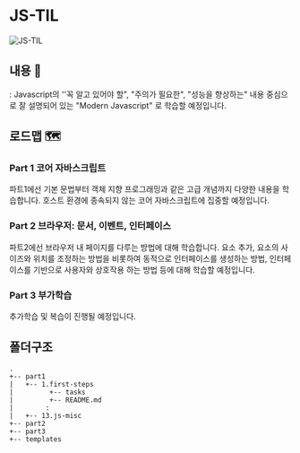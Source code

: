 # JS-TIL
![JS-TIL](https://camo.githubusercontent.com/0d4166e0f04a47966fcd8f0fbcef86b5020e8faa1d8f9f93ec3d6b82720ccca9/687474703a2f2f692e67697068792e636f6d2f335565664d30663835756251732e676966)<br/>

## 내용 📖
: Javascript의 ''꼭 알고 있어야 할", "주의가 필요한", "성능을 향상하는" 내용 중심으로 잘 설명되어 있는 "Modern Javascript" 로 학습할 예정입니다.


## 로드맵 🗺 
### Part 1 코어 자바스크립트
파트1에선 기본 문법부터 객체 지향 프로그래밍과 같은 고급 개념까지 다양한 내용을 학습합니다.
호스트 환경에 종속되지 않는 코어 자바스크립트에 집중할 예정입니다.

### Part 2 브라우저: 문서, 이벤트, 인터페이스
파트2에선 브라우저 내 페이지를 다루는 방법에 대해 학습합니다. 요소 추가, 요소의 사이즈와 위치를 조정하는 방법을 비롯하여 동적으로 인터페이스를 생성하는 방법, 인터페이스를 기반으로 사용자와 상호작용 하는 방법 등에 대해 학습할 예정입니다.

### Part 3 부가학습
추가학습 및 복습이 진행될 예정입니다.

## 폴더구조
```
.
+-- part1
|   +-- 1.first-steps
|         +-- tasks
|         +-- README.md
|        :
|   +-- 13.js-misc
+-- part2
+-- part3
+-- templates
```
